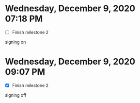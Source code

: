 # Wednesday, December  9, 2020 07:18 PM
- [ ] Finish milestone 2

signing on

# Wednesday, December 9, 2020 09:07 PM
- [x] Finish milestone 2

signing off